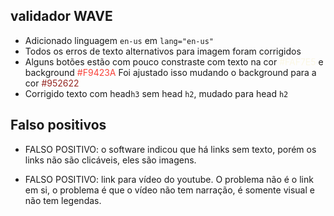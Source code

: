 ## validador WAVE
* Adicionado linguagem `en-us` em `lang="en-us"`
* Todos os erros de texto alternativos para imagem foram corrigidos
* Alguns botões estão com pouco constraste com texto na cor <span style="color:#FAF7E5">#FAF7E5</span> e background <span style="color:#F9423A;">#F9423A</span>
Foi ajustado isso mudando o background para a cor <span style="color:#952622;">#952622</span>
* Corrigido texto com head`h3` sem head `h2`, mudado para head `h2`

## Falso positivos
* FALSO POSITIVO: o software indicou que há links sem texto, porém os links não são clicáveis, eles são imagens.

* FALSO POSITIVO: link para vídeo do youtube. O problema não é o link em si, o problema é que o vídeo não tem narração, é somente visual e não tem legendas.